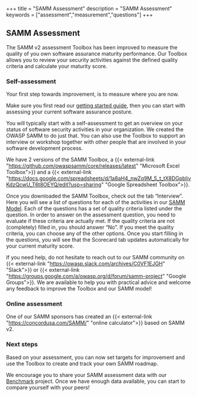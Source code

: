 +++
title = "SAMM Assessment"
description = "SAMM Assessment"
keywords = ["assessment","measurement","questions"]
+++

## SAMM Assessment

The SAMM v2 assessment Toolbox has been improved to measure the quality of you own software assurance maturity performance. Our Toolbox allows you to review your security activities against the defined quality criteria and calculate your maturity score.

### Self-assessment

Your first step towards improvement, is to measure where you are now.

Make sure you first read our [getting started guide](/guidance/quick-start-guide/), then you can start with assessing your current software assurance posture.

You will typically start with a self-assessment to get an overview on your status of software security activities in your organization. We created the OWASP SAMM to do just that. You can also use the Toolbox to support an interview or workshop together with other people that are involved in your software development process.

We have 2 versions of the SAMM Toolbox, a {{< external-link "https://github.com/owaspsamm/core/releases/latest" "Microsoft Excel Toolbox">}} and a {{< external-link "https://docs.google.com/spreadsheets/d/1a8aH4_nwZq9M_5_t_tX8DGpblivKdzQcwU_T6t8OEYQ/edit?usp=sharing" "Google Spreadsheet Toolbox">}}.

Once you downloaded the SAMM Toolbox, check out the tab “Interview”. Here you will see a list of questions for each of the activities in our [SAMM Model](https://owaspsamm.org/model/).
Each of the questions has a set of quality criteria listed under the question. In order to answer on the assessment question, you need to evaluate if these criteria are actually met. If the quality criteria are not (completely) filled in, you should answer “No”. If you meet the quality criteria, you can choose any of the other options.
Once you start filling in the questions, you will see that the Scorecard tab updates automatically for your current maturity score.

If you need help, do not hesitate to reach out to our SAMM community on {{< external-link "https://owasp.slack.com/archives/C0VF1EJGH" "Slack">}} or {{< external-link "https://groups.google.com/a/owasp.org/d/forum/samm-project" "Google Groups">}}. We are available to help you with practical advice and welcome any feedback to improve the Toolbox and our SAMM model!

### Online assessment

One of our SAMM sponsors has created an {{< external-link "https://concordusa.com/SAMM/" "online calculator">}} based on SAMM v2.

### Next steps

Based on your assessment, you can now set targets for improvement and use the Toolbox to create and track your own SAMM roadmap.

We encourage you to share your SAMM assessment data with our [Benchmark](/benchmarking/) project. Once we have enough data available, you can start to compare yourself with your peers!
